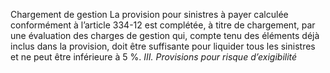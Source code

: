 Chargement de gestion
La provision pour sinistres à payer calculée conformément à l’article 334-12 est complétée, à titre de chargement, par une évaluation des charges de gestion qui, compte tenu des éléments déjà inclus dans la provision, doit être suffisante pour liquider tous les sinistres et ne peut être inférieure à 5 %.
_III. Provisions pour risque d’exigibilité_